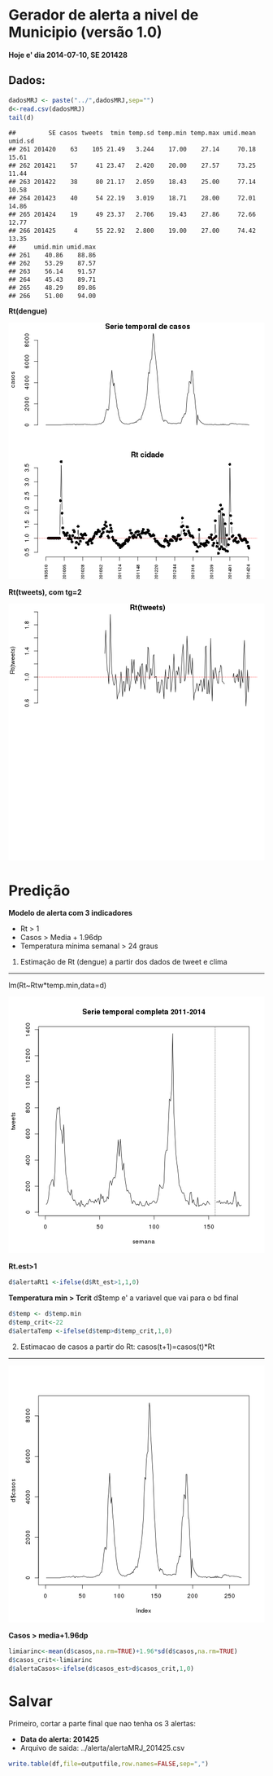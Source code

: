 Gerador de alerta a nivel de Municipio (versão 1.0)
===================================================






**Hoje e' dia 2014-07-10, SE 201428**

Dados:
------


```r
dadosMRJ <- paste("../",dadosMRJ,sep="")
d<-read.csv(dadosMRJ)
tail(d)
```

```
##         SE casos tweets  tmin temp.sd temp.min temp.max umid.mean umid.sd
## 261 201420    63    105 21.49   3.244    17.00    27.14     70.18   15.61
## 262 201421    57     41 23.47   2.420    20.00    27.57     73.25   11.44
## 263 201422    38     80 21.17   2.059    18.43    25.00     77.14   10.58
## 264 201423    40     54 22.19   3.019    18.71    28.00     72.01   14.86
## 265 201424    19     49 23.37   2.706    19.43    27.86     72.66   12.77
## 266 201425     4     55 22.92   2.800    19.00    27.00     74.42   13.35
##     umid.min umid.max
## 261    40.86    88.86
## 262    53.29    87.57
## 263    56.14    91.57
## 264    45.43    89.71
## 265    48.29    89.86
## 266    51.00    94.00
```


**Rt(dengue)**


![plot of chunk unnamed-chunk-5](figure/unnamed-chunk-5.png) 

**Rt(tweets), com tg=2**


![plot of chunk unnamed-chunk-7](figure/unnamed-chunk-7.png) 




Predição
========

**Modelo de alerta com 3 indicadores**

- Rt > 1 
- Casos > Media + 1.96dp
- Temperatura mínima semanal > 24 graus  

1. Estimação de Rt (dengue) a partir dos dados de tweet e clima
----------------------------------------------------------------------------------------
lm(Rt~Rtw*temp.min,data=d)

![plot of chunk unnamed-chunk-9](figure/unnamed-chunk-9.png) 

**Rt.est>1**

```r
d$alertaRt1 <-ifelse(d$Rt_est>1,1,0)
```

**Temperatura min > Tcrit** 
d$temp e' a variavel que vai para o bd final


```r
d$temp <- d$temp.min 
d$temp_crit<-22
d$alertaTemp <-ifelse(d$temp>d$temp_crit,1,0)
```

2. Estimacao de casos a partir do Rt: casos(t+1)=casos(t)*Rt
-------------------------------------------------------------

![plot of chunk unnamed-chunk-12](figure/unnamed-chunk-12.png) 

**Casos > media+1.96dp**


```r
limiarinc<-mean(d$casos,na.rm=TRUE)+1.96*sd(d$casos,na.rm=TRUE)
d$casos_crit<-limiarinc
d$alertaCasos<-ifelse(d$casos_est>d$casos_crit,1,0)
```


Salvar
======

Primeiro, cortar a parte final que nao tenha os 3 alertas:





- **Data do alerta: 201425**
- Arquivo de saida: ../alerta/alertaMRJ_201425.csv  


```r
write.table(df,file=outputfile,row.names=FALSE,sep=",")
```
